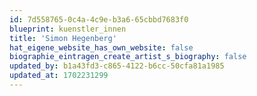 ```yaml
---
id: 7d558765-0c4a-4c9e-b3a6-65cbbd7683f0
blueprint: kuenstler_innen
title: 'Simon Hegenberg'
hat_eigene_website_has_own_website: false
biographie_eintragen_create_artist_s_biography: false
updated_by: b1a43fd3-c865-4122-b6cc-50cfa81a1985
updated_at: 1702231299
---
```

